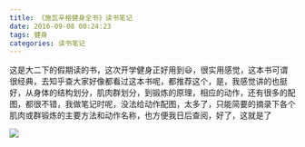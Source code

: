 ```yaml
---
title: 《施瓦辛格健身全书》读书笔记
date: 2016-09-08 00:24:23
tags: 健身
categories: 读书笔记
---
```


这是大二下的假期读的书，这次开学健身正好用到😃，很实用感觉<!--more-->，这本书可谓很经典，去知乎查大家好像都看过这本书呢，都推荐这个，是，我感觉讲的也挺好，从身体的结构划分，肌肉群划分，到锻炼的原理，相应的动作，还有很多的配图，都很不错，我做笔记时呢，没法给动作配图，太多了，只能简要的摘录下各个肌肉或群锻炼的主要方法和动作名称，也方便我日后查阅，好了，这就是了

![](http://o8cor75j1.bkt.clouddn.com/%E3%80%8A%E6%96%BD%E7%93%A6%E8%BE%9B%E6%A0%BC%E5%81%A5%E8%BA%AB%E5%85%A8%E4%B9%A6%E3%80%8B.png)